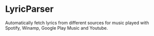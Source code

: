 # LyricParser
Automatically fetch lyrics from different sources for music played with Spotify, Winamp, Google Play Music and Youtube.
